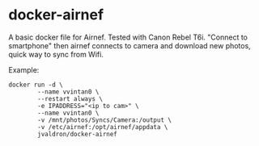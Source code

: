 # docker-airnef

A basic docker file for Airnef. Tested with Canon Rebel T6i. "Connect to smartphone" then airnef connects to camera and download new photos, quick way to sync from Wifi.

Example:
```
docker run -d \
        --name vvintan0 \
        --restart always \
        -e IPADDRESS="<ip to cam>" \
        --name vvintan0 \
        -v /mnt/photos/Syncs/Camera:/output \
        -v /etc/airnef:/opt/airnef/appdata \
        jvaldron/docker-airnef
```
